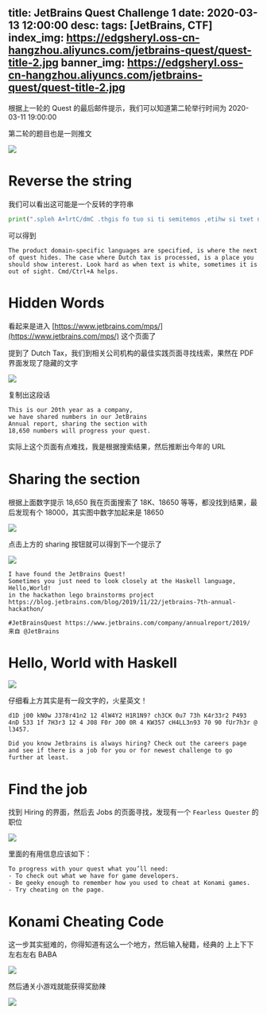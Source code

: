 title: JetBrains Quest Challenge 1
date: 2020-03-13 12:00:00
desc: 
tags: [JetBrains, CTF] 
index_img: https://edgsheryl.oss-cn-hangzhou.aliyuncs.com/jetbrains-quest/quest-title-2.jpg
banner_img: https://edgsheryl.oss-cn-hangzhou.aliyuncs.com/jetbrains-quest/quest-title-2.jpg
---

根据上一轮的 Quest 的最后邮件提示，我们可以知道第二轮举行时间为 2020-03-11 19:00:00

<!-- more -->

第二轮的题目也是一则推文

![](https://edgsheryl.oss-cn-hangzhou.aliyuncs.com/jetbrains-quest/twitter-2.png)

# Reverse the string

我们可以看出这可能是一个反转的字符串

```python
print(".spleh A+lrtC/dmC .thgis fo tuo si ti semitemos ,etihw si txet nehw sa drah kooL .tseretni wohs dluohs uoy ecalp a si ,dessecorp si xat hctuD erehw esac ehT .sedih tseuq fo txen eht erehw si ,deificeps era segaugnal cificeps-niamod tcudorp ehT"[::-1])
```

可以得到

```Text
The product domain-specific languages are specified, is where the next of quest hides. The case where Dutch tax is processed, is a place you should show interest. Look hard as when text is white, sometimes it is out of sight. Cmd/Ctrl+A helps.
```

# Hidden Words

看起来是进入 [https://www.jetbrains.com/mps/](https://www.jetbrains.com/mps/) 这个页面了

提到了 Dutch Tax，我们到相关公司机构的最佳实践页面寻找线索，果然在 PDF 界面发现了隐藏的文字

![](https://edgsheryl.oss-cn-hangzhou.aliyuncs.com/jetbrains-quest/hidden-words.png)

复制出这段话

```text
This is our 20th year as a company,
we have shared numbers in our JetBrains
Annual report, sharing the section with
18,650 numbers will progress your quest.
```

实际上这个页面有点难找，我是根据搜索结果，然后推断出今年的 URL [](https://www.jetbrains.com/company/annualreport/2019/)

# Sharing the section

根据上面数字提示 18,650 我在页面搜索了 18K、18650 等等，都没找到结果，最后发现有个 18000，其实图中数字加起来是 18650

![](https://edgsheryl.oss-cn-hangzhou.aliyuncs.com/jetbrains-quest/sharing.png)

点击上方的 sharing 按钮就可以得到下一个提示了

![](https://edgsheryl.oss-cn-hangzhou.aliyuncs.com/jetbrains-quest/sharing-2.png)

```text
I have found the JetBrains Quest! 
Sometimes you just need to look closely at the Haskell language, Hello,World! 
in the hackathon lego brainstorms project https://blog.jetbrains.com/blog/2019/11/22/jetbrains-7th-annual-hackathon/ 

#JetBrainsQuest https://www.jetbrains.com/company/annualreport/2019/ 来自 @JetBrains
```

# Hello, World with Haskell

![](https://edgsheryl.oss-cn-hangzhou.aliyuncs.com/jetbrains-quest/comic.png)

仔细看上方其实是有一段文字的，火星英文！

```text
d1D j00 kN0w J378r41n2 12 4lW4Y2 H1R1N9? ch3CK 0u7 73h K4r33r2 P493 4nD 533 1f 7H3r3 12 4 J08 F0r J00 0R 4 KW357 cH4LL3n93 70 90 fUr7h3r @ l3457.
```

```text
Did you know Jetbrains is always hiring? Check out the careers page and see if there is a job for you or for newest challenge to go further at least.
```

# Find the job

找到 Hiring 的界面，然后去 Jobs 的页面寻找，发现有一个 `Fearless Quester` 的职位

![](https://edgsheryl.oss-cn-hangzhou.aliyuncs.com/jetbrains-quest/job.png)

里面的有用信息应该如下：

```text
To progress with your quest what you’ll need:
- To check out what we have for game developers.
- Be geeky enough to remember how you used to cheat at Konami games.
- Try cheating on the page.
```

# Konami Cheating Code

这一步其实挺难的，你得知道有这么一个地方，然后输入秘籍，经典的 上上下下左右左右 BABA

![](https://edgsheryl.oss-cn-hangzhou.aliyuncs.com/jetbrains-quest/game_page.png)

然后通关小游戏就能获得奖励辣

![](https://edgsheryl.oss-cn-hangzhou.aliyuncs.com/jetbrains-quest/cong-letter2.png)


